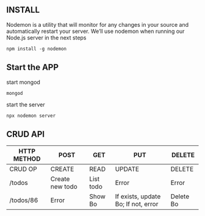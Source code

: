 ## INSTALL

Nodemon is a utility that will monitor for any changes in your source and automatically restart your server. We’ll use nodemon when running our Node.js server in the next steps

```
npm install -g nodemon
```


## Start the APP
start mongod
```
mongod
```

start the server
```
npx nodemon server
```

## CRUD API ##
| HTTP METHOD | POST             | GET       | PUT         | DELETE |
| ----------- | ---------------- | --------- | ----------- | ------ |
| CRUD OP     | CREATE           | READ      | UPDATE      | DELETE |
| /todos      | Create new todo  | List todo | Error       | Error  |
| /todos/86   | Error            | Show Bo   | If exists, update Bo; If not, error | Delete Bo |